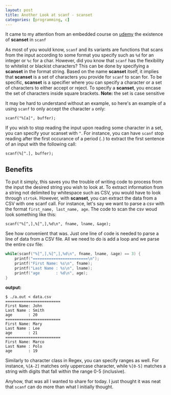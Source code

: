 ```yaml
---
layout: post
title: Another Look at scanf - scanset
categories: [programming, c]
---
```


It came to my attention from an embedded course on [udemy](https://www.udemy.com/course/microcontroller-embedded-c-programming/) the existence of **scanset** in `scanf`

As most of you would know, `scanf` and its variants are functions that scans from the input according to some format you specify such as `%d` for an integer or `%c` for a char. However, did you know that `scanf` has the flexibility to whitelist or blackist characters? This can be done by specifying a **scanset** in the format string. Based on the name **scanset** itself, it implies that **scanset** is a set of characters you provide for `scanf` to scan for. To be specific, **scanset** is a specifier where you can specify a character or a set of characters to either accept or reject. To specify a **scanset**, you encase the set of characters inside square brackets. 
**Note:** the set is case sensitive

It may be hard to understand without an example, so here's an example of a using `scanf` to only accept the character `a` only:

`scanf("%[a]", buffer);`

If you wish to stop reading the input upon reading some character in a set, you can specify your scanset with `^`. For instance, you can have `scanf` stop reading after the first occurance of a period (`.`) to extract the first sentence of an input with the following call:

`scanf(%[^.], buffer);`

## Benefits
To put it simply, this saves you the trouble of writing code to process from the input the desired string you wish to look at. To extract information from a string not delimited by whitespace such as CSV, you would have to look through `strtok`. However, with **scanset**, you can extract the data from a CSV with one scanf call. For instance, let's say we want to parse a csv with the format `first_name, last_name, age`. The code to scan the csv woud look something like this:
```
scanf("%[^,],%[^,],%d\n", fname, lname, &age);
```

See how convenient that was. Just one line of code is needed to parse a line of data from a CSV file. All we need to do is add a loop and we parse the entire csv file:
```c
while(scanf("%[^,],%[^,],%d\n", fname, lname, &age) == 3) {
    printf("========================\n");
    printf("First Name: %s\n", fname);
    printf("Last Name : %s\n", lname);
    printf("age       : %d\n", age);
}
```
**output:**
```
$ ./a.out < data.csv 
========================
First Name: John
Last Name : Smith
age       : 20
========================
First Name: Mary
Last Name : Lee
age       : 21
========================
First Name: Marco
Last Name : Polo
age       : 19
```

Similarly to character class in Regex, you can specify ranges as well. For instance, `%[A-Z]` matches only uppercase character, while `%[0-5]` matches a string with digits that fall within the range 0-5 (inclusive).

Anyhow, that was all I wanted to share for today. I just thought it was neat that `scanf` can do more than what I initially thought.